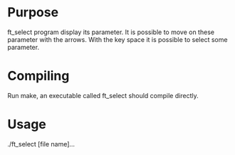 # Purpose

ft_select program display its parameter. It is possible to move on these parameter with the arrows. With the key space it is possible to select some parameter. 

# Compiling
Run make, an executable called ft_select should compile directly.

# Usage
./ft_select [file name]...
